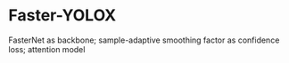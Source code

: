 # Faster-YOLOX
FasterNet as backbone; sample-adaptive smoothing factor as confidence loss; attention model
